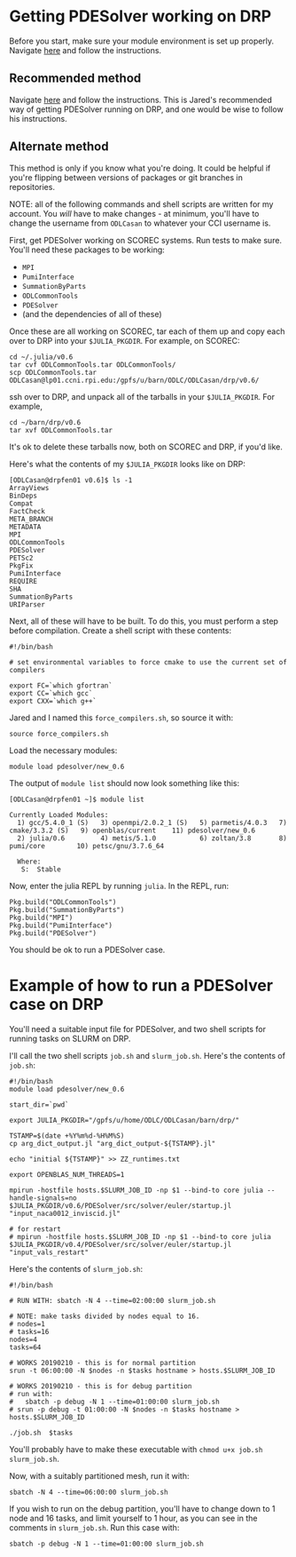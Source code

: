 # Getting PDESolver working on DRP

Before you start, make sure your module environment is set up properly.
Navigate [here](../systems.md#CCI) and follow the instructions.


## Recommended method

Navigate [here](http://www.optimaldesignlab.com/PDESolver.jl/deps_readme.html#Offline-Installation-1) and follow the instructions.
This is Jared's recommended way of getting PDESolver running on DRP, and one would be wise to follow his instructions.

## Alternate method

This method is only if you know what you're doing. It could be helpful if you're flipping between versions of packages or git branches in repositories.

NOTE: all of the following commands and shell scripts are written for my account. You *will* have to make changes - at minimum, you'll have to change the username from `ODLCasan` to whatever your CCI username is.

First, get PDESolver working on SCOREC systems. Run tests to make sure.
You'll need these packages to be working: 
* `MPI`
* `PumiInterface`
* `SummationByParts`
* `ODLCommonTools`
* `PDESolver`
* (and the dependencies of all of these)

Once these are all working on SCOREC, tar each of them up and copy each over to DRP into your `$JULIA_PKGDIR`. For example, on SCOREC:
```
cd ~/.julia/v0.6
tar cvf ODLCommonTools.tar ODLCommonTools/
scp ODLCommonTools.tar ODLCasan@lp01.ccni.rpi.edu:/gpfs/u/barn/ODLC/ODLCasan/drp/v0.6/
```

ssh over to DRP, and unpack all of the tarballs in your `$JULIA_PKGDIR`. For example,
``` 
cd ~/barn/drp/v0.6
tar xvf ODLCommonTools.tar
```
It's ok to delete these tarballs now, both on SCOREC and DRP, if you'd like.

Here's what the contents of my `$JULIA_PKGDIR` looks like on DRP:
```
[ODLCasan@drpfen01 v0.6]$ ls -1
ArrayViews
BinDeps
Compat
FactCheck
META_BRANCH
METADATA
MPI
ODLCommonTools
PDESolver
PETSc2
PkgFix
PumiInterface
REQUIRE
SHA
SummationByParts
URIParser
```

Next, all of these will have to be built. To do this, you must perform a step before compilation. Create a shell script with these contents:
```
#!/bin/bash

# set environmental variables to force cmake to use the current set of compilers

export FC=`which gfortran`
export CC=`which gcc`
export CXX=`which g++`
```

Jared and I named this `force_compilers.sh`, so source it with:
```
source force_compilers.sh
```

Load the necessary modules:
```
module load pdesolver/new_0.6
```

The output of `module list` should now look something like this:
```
[ODLCasan@drpfen01 ~]$ module list

Currently Loaded Modules:
  1) gcc/5.4.0_1 (S)   3) openmpi/2.0.2_1 (S)   5) parmetis/4.0.3   7) cmake/3.3.2 (S)   9) openblas/current    11) pdesolver/new_0.6
  2) julia/0.6         4) metis/5.1.0           6) zoltan/3.8       8) pumi/core        10) petsc/gnu/3.7.6_64

  Where:
   S:  Stable
```

Now, enter the julia REPL by running `julia`. In the REPL, run:
```
Pkg.build("ODLCommonTools")
Pkg.build("SummationByParts")
Pkg.build("MPI")
Pkg.build("PumiInterface")
Pkg.build("PDESolver")
```

You should be ok to run a PDESolver case.

# Example of how to run a PDESolver case on DRP

You'll need a suitable input file for PDESolver, and two shell scripts for running tasks on SLURM on DRP.

I'll call the two shell scripts `job.sh` and `slurm_job.sh`.
Here's the contents of `job.sh`:
```
#!/bin/bash
module load pdesolver/new_0.6

start_dir=`pwd`

export JULIA_PKGDIR="/gpfs/u/home/ODLC/ODLCasan/barn/drp/"

TSTAMP=$(date +%Y%m%d-%H%M%S)
cp arg_dict_output.jl "arg_dict_output-${TSTAMP}.jl"

echo "initial ${TSTAMP}" >> ZZ_runtimes.txt

export OPENBLAS_NUM_THREADS=1

mpirun -hostfile hosts.$SLURM_JOB_ID -np $1 --bind-to core julia --handle-signals=no $JULIA_PKGDIR/v0.6/PDESolver/src/solver/euler/startup.jl "input_naca0012_inviscid.jl"

# for restart
# mpirun -hostfile hosts.$SLURM_JOB_ID -np $1 --bind-to core julia $JULIA_PKGDIR/v0.4/PDESolver/src/solver/euler/startup.jl "input_vals_restart"
```
Here's the contents of `slurm_job.sh`:
```
#!/bin/bash

# RUN WITH: sbatch -N 4 --time=02:00:00 slurm_job.sh

# NOTE: make tasks divided by nodes equal to 16.
# nodes=1
# tasks=16
nodes=4
tasks=64

# WORKS 20190210 - this is for normal partition
srun -t 06:00:00 -N $nodes -n $tasks hostname > hosts.$SLURM_JOB_ID

# WORKS 20190210 - this is for debug partition
# run with:
#   sbatch -p debug -N 1 --time=01:00:00 slurm_job.sh
# srun -p debug -t 01:00:00 -N $nodes -n $tasks hostname > hosts.$SLURM_JOB_ID

./job.sh  $tasks
```
You'll probably have to make these executable with `chmod u+x job.sh slurm_job.sh`.

Now, with a suitably partitioned mesh, run it with:
```
sbatch -N 4 --time=06:00:00 slurm_job.sh
```

If you wish to run on the debug partition, you'll have to change down to 1 node and 16 tasks, and limit yourself to 1 hour, as you can see in the comments in `slurm_job.sh`. Run this case with:
```
sbatch -p debug -N 1 --time=01:00:00 slurm_job.sh
```




